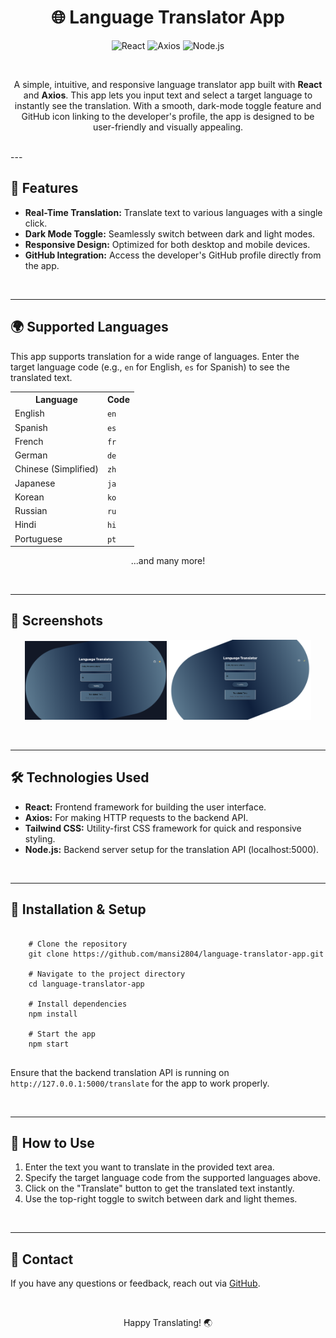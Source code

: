 <h1 align="center">🌐 Language Translator App</h1>

<p align="center">
  <img src="https://img.shields.io/badge/React-17.0.2-blue.svg" alt="React">
  <img src="https://img.shields.io/badge/axios-0.21.1-green.svg" alt="Axios">
  <img src="https://img.shields.io/badge/Node.js-14.17.0-yellow.svg" alt="Node.js">
</p>

<br>

<p align="center">A simple, intuitive, and responsive language translator app built with <strong>React</strong> and <strong>Axios</strong>. This app lets you input text and select a target language to instantly see the translation. With a smooth, dark-mode toggle feature and GitHub icon linking to the developer's profile, the app is designed to be user-friendly and visually appealing.</p>

<br>
---

<h2>🚀 Features</h2>

<ul>
  <li><strong>Real-Time Translation:</strong> Translate text to various languages with a single click.</li>
  <li><strong>Dark Mode Toggle:</strong> Seamlessly switch between dark and light modes.</li>
  <li><strong>Responsive Design:</strong> Optimized for both desktop and mobile devices.</li>
  <li><strong>GitHub Integration:</strong> Access the developer's GitHub profile directly from the app.</li>
</ul>

<br>

---

<h2>🌍 Supported Languages</h2>

<p>This app supports translation for a wide range of languages. Enter the target language code (e.g., <code>en</code> for English, <code>es</code> for Spanish) to see the translated text.</p>

<table align="center">
  <tr>
    <th>Language</th>
    <th>Code</th>
  </tr>
  <tr>
    <td>English</td>
    <td><code>en</code></td>
  </tr>
  <tr>
    <td>Spanish</td>
    <td><code>es</code></td>
  </tr>
  <tr>
    <td>French</td>
    <td><code>fr</code></td>
  </tr>
  <tr>
    <td>German</td>
    <td><code>de</code></td>
  </tr>
  <tr>
    <td>Chinese (Simplified)</td>
    <td><code>zh</code></td>
  </tr>
  <tr>
    <td>Japanese</td>
    <td><code>ja</code></td>
  </tr>
  <tr>
    <td>Korean</td>
    <td><code>ko</code></td>
  </tr>
  <tr>
    <td>Russian</td>
    <td><code>ru</code></td>
  </tr>
  <tr>
    <td>Hindi</td>
    <td><code>hi</code></td>
  </tr>
  <tr>
    <td>Portuguese</td>
    <td><code>pt</code></td>
  </tr>
</table>

<p align="center">...and many more!</p>

<br>

---

<h2>📸 Screenshots</h2>

<p align="center">
  <img src="frontend/public/assets/Darkmode.png" alt="Translator App Dark Mode" width="45%">
  <img src="frontend/public/assets/Light mode.png" alt="Translator App Light Mode" width="45%">
</p>

<br>

---

<h2>🛠️ Technologies Used</h2>

<ul>
  <li><strong>React:</strong> Frontend framework for building the user interface.</li>
  <li><strong>Axios:</strong> For making HTTP requests to the backend API.</li>
  <li><strong>Tailwind CSS:</strong> Utility-first CSS framework for quick and responsive styling.</li>
  <li><strong>Node.js:</strong> Backend server setup for the translation API (localhost:5000).</li>
</ul>

<br>

--- 

<h2>🔧 Installation & Setup</h2>

<pre>
  <code>
    # Clone the repository
    git clone https://github.com/mansi2804/language-translator-app.git

    # Navigate to the project directory
    cd language-translator-app

    # Install dependencies
    npm install

    # Start the app
    npm start
  </code>
</pre>

<p>Ensure that the backend translation API is running on <code>http://127.0.0.1:5000/translate</code> for the app to work properly.</p>

<br>

---

<h2>🎨 How to Use</h2>

<ol>
  <li>Enter the text you want to translate in the provided text area.</li>
  <li>Specify the target language code from the supported languages above.</li>
  <li>Click on the "Translate" button to get the translated text instantly.</li>
  <li>Use the top-right toggle to switch between dark and light themes.</li>
</ol>

<br>

---




<h2>💬 Contact</h2>

<p>If you have any questions or feedback, reach out via <a href="https://github.com/mansi2804">GitHub</a>.</p>

<br>

<p align="center">Happy Translating! 🌏</p>
